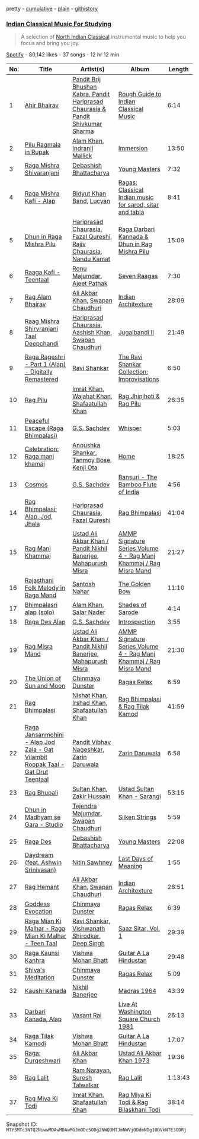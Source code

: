 pretty - [cumulative](/playlists/cumulative/37i9dQZF1DXbw9rGYPXetO.md) - [plain](/playlists/plain/37i9dQZF1DXbw9rGYPXetO) - [githistory](https://github.githistory.xyz/mackorone/spotify-playlist-archive/blob/main/playlists/plain/37i9dQZF1DXbw9rGYPXetO)

### [Indian Classical Music For Studying](https://open.spotify.com/playlist/37i9dQZF1DXbw9rGYPXetO)

> A selection of <a href="https://en.wikipedia.org/wiki/Hindustani\_classical\_music">North Indian Classical</a> instrumental music to help you focus and bring you joy.

[Spotify](https://open.spotify.com/user/spotify) - 80,142 likes - 37 songs - 12 hr 12 min

| No. | Title | Artist(s) | Album | Length |
|---|---|---|---|---|
| 1 | [Ahir Bhairav](https://open.spotify.com/track/3JLewKQMn2Xo9MPTFOTyFC) | [Pandit Brij Bhushan Kabra, Pandit Hariprasad Chaurasia & Pandit Shivkumar Sharma](https://open.spotify.com/artist/6MqnhMsiafcPAePqc1e22r) | [Rough Guide to Indian Classical Music](https://open.spotify.com/album/3hqdUUtLEQmxorRMI5hE0l) | 6:14 |
| 2 | [Pilu Ragmala in Rupak](https://open.spotify.com/track/2KQVqgVWDSThJqcQniIson) | [Alam Khan](https://open.spotify.com/artist/389sPNbjs6Hp0XSCP229JG), [Indranil Mallick](https://open.spotify.com/artist/0KL6Nzq5FePQByCl3mG8X1) | [Immersion](https://open.spotify.com/album/5QjIPDt3eApiZ2elAmiJ8i) | 13:50 |
| 3 | [Raga Mishra Shivaranjani](https://open.spotify.com/track/3YLqvI4mIynHBm5oZd3kcp) | [Debashish Bhattacharya](https://open.spotify.com/artist/1gluErp8xTWWbjs6kh3Qjb) | [Young Masters](https://open.spotify.com/album/1NgIYpOmbekiKquc6Luxvn) | 7:32 |
| 4 | [Raga Mishra Kafi \- Alap](https://open.spotify.com/track/0hewhn6vFioyvZJHKNn6ZS) | [Bidyut Khan Band](https://open.spotify.com/artist/1gOYLPSgVPPiSIsaBHh5Xd), [Lucyan](https://open.spotify.com/artist/00iiLc3ejnD5C6rjCjWned) | [Ragas: Classical Indian music for sarod, sitar and tabla](https://open.spotify.com/album/08CSfF5H2SWzz5KKX5tngY) | 8:41 |
| 5 | [Dhun in Raga Mishra Pilu](https://open.spotify.com/track/0Ft7ehrvzxaSx4Z7TYz9CU) | [Hariprasad Chaurasia](https://open.spotify.com/artist/7CozfB3IEACZpAelpwkUon), [Fazal Qureshi](https://open.spotify.com/artist/4pM7882XwZYuY67tfYztMS), [Rajiv Chaurasia](https://open.spotify.com/artist/2EqW2WtNgugbWtlMqyphd3), [Nandu Kamat](https://open.spotify.com/artist/0gfpwV8BF3XiMtbWgH1AKO) | [Raga Darbari Kannada & Dhun in Rag Mishra Pilu](https://open.spotify.com/album/2tIWCH1Sx2Lxk6C8Rk1qS9) | 15:09 |
| 6 | [Raaga Kafi \- Teentaal](https://open.spotify.com/track/4G526MTBK3TpdNBpvvYO3Z) | [Ronu Majumdar](https://open.spotify.com/artist/2BtkOvKNQUqyBvK5pnSx3P), [Ajeet Pathak](https://open.spotify.com/artist/6RewthLD9pGHUn5dmLVaBh) | [Seven Raagas](https://open.spotify.com/album/2DhxWPxZBSFirR62g3I4Zd) | 7:30 |
| 7 | [Rag Alam Bhairav](https://open.spotify.com/track/11mvJnbO7eCSHLeE3ivwBn) | [Ali Akbar Khan](https://open.spotify.com/artist/2GUxWjR8cNgljddVLEp72u), [Swapan Chaudhuri](https://open.spotify.com/artist/7wRuaMUZKArrp2sQCaC2LT) | [Indian Architexture](https://open.spotify.com/album/4XLInOcNNNzsE6AzZ1coHI) | 28:09 |
| 8 | [Raag Mishra Shirvranjani Taal Deepchandi](https://open.spotify.com/track/1pvvfWnFF3va8LrjbUDx8S) | [Hariprasad Chaurasia](https://open.spotify.com/artist/7CozfB3IEACZpAelpwkUon), [Aashish Khan](https://open.spotify.com/artist/5p8OENeK8MwGxxyAN3Dtbq), [Swapan Chaudhuri](https://open.spotify.com/artist/7wRuaMUZKArrp2sQCaC2LT) | [Jugalbandi II](https://open.spotify.com/album/5shZ28NNUrgvj8bsSuAo40) | 21:49 |
| 9 | [Raga Rageshri \- Part 1 \(Alap\) \- Digitally Remastered](https://open.spotify.com/track/1jcyGbc9FFcuEQHRa6O2T6) | [Ravi Shankar](https://open.spotify.com/artist/4uE9TgBW0AaPDHL1qYbtd0) | [The Ravi Shankar Collection: Improvisations](https://open.spotify.com/album/5DiL6T3KSAXhkEEr33KU9V) | 6:50 |
| 10 | [Rag Pilu](https://open.spotify.com/track/7hQz2t0LNgfoWHLRviDwrv) | [Imrat Khan](https://open.spotify.com/artist/6htMUYjAgIpH7DRgN2I3yg), [Wajahat Khan](https://open.spotify.com/artist/6fdCOQgyq1Pxw6LrJL54Uw), [Shafaatullah Khan](https://open.spotify.com/artist/1JrHhcIQYFXGvjITblw4Mp) | [Rag Jhinjhoti & Rag Pilu](https://open.spotify.com/album/2qDsr02ZOG72aLQ6HIJOZO) | 26:35 |
| 11 | [Peaceful Escape \(Raga Bhimpalasi\)](https://open.spotify.com/track/1iOJROLXHdQM4eOyFutqKw) | [G.S\. Sachdev](https://open.spotify.com/artist/6jGk8eDMQBWb1IjNLI51Yz) | [Whisper](https://open.spotify.com/album/5JbHzXUfSQuVXabVdaEuNr) | 5:03 |
| 12 | [Celebration: Raga manj khamaj](https://open.spotify.com/track/4eJ8C6nGTK7G8GtlgXpfW9) | [Anoushka Shankar](https://open.spotify.com/artist/6MTByljF8u5omBltY2VKPU), [Tanmoy Bose](https://open.spotify.com/artist/3WQoD0L9z8eoD8b0m74dPl), [Kenji Ota](https://open.spotify.com/artist/040krAnKe0UWfJkm7NBMyT) | [Home](https://open.spotify.com/album/7yzxuIjdVvqj6xbT9N7G8X) | 18:25 |
| 13 | [Cosmos](https://open.spotify.com/track/2ZJhL2pkytU1udly94xV7j) | [G.S\. Sachdev](https://open.spotify.com/artist/6jGk8eDMQBWb1IjNLI51Yz) | [Bansuri \- The Bamboo Flute of India](https://open.spotify.com/album/7l6MK2rackkPHiHhCINSxI) | 4:56 |
| 14 | [Rag Bhimpalasi: Alap, Jod, Jhala](https://open.spotify.com/track/6pABGyScqkMTvMYJGNj8TH) | [Hariprasad Chaurasia](https://open.spotify.com/artist/7CozfB3IEACZpAelpwkUon), [Fazal Qureshi](https://open.spotify.com/artist/4pM7882XwZYuY67tfYztMS) | [Rag Bhimpalasi](https://open.spotify.com/album/2jfrFg8TijCLBRF2X7zziH) | 41:04 |
| 15 | [Rag Manj Khammaj](https://open.spotify.com/track/6wkuzkjsWM1Gk9zmRXiS7g) | [Ustad Ali Akbar Khan / Pandit Nikhil Banerjee](https://open.spotify.com/artist/1jelB3sYBf9MGpcd0GUlns), [Mahapurush Misra](https://open.spotify.com/artist/29kLzsMucI6Ao40Yk7jT5B) | [AMMP Signature Series Volume 4 \- Rag Manj Khammaj / Rag Misra Mand](https://open.spotify.com/album/1Td23rJHTglRiuGmiGO6W2) | 21:27 |
| 16 | [Rajasthani Folk Melody in Raga Mand](https://open.spotify.com/track/3CNetfque43lmTkmZEVxLq) | [Santosh Nahar](https://open.spotify.com/artist/1NzfcWv0SxEZMg4Bm8XIvM) | [The Golden Bow](https://open.spotify.com/album/227981vkAdawvOqUpLJgIi) | 11:10 |
| 17 | [Bhimpalasri alap \(solo\)](https://open.spotify.com/track/4taHZBFG2m7D9MuSL8eLvU) | [Alam Khan](https://open.spotify.com/artist/389sPNbjs6Hp0XSCP229JG), [Salar Nader](https://open.spotify.com/artist/4N2l0MiamQ0lJ7vLcPSdc8) | [Shades of Sarode](https://open.spotify.com/album/2vLucVPJLppDLgSDgXEGuT) | 4:14 |
| 18 | [Raga Des Alap](https://open.spotify.com/track/4a5DylC4oxQbPV11a7kW1X) | [G.S\. Sachdev](https://open.spotify.com/artist/6jGk8eDMQBWb1IjNLI51Yz) | [Introspection](https://open.spotify.com/album/2pDuvSYsImOFjzdlMf7XpQ) | 3:55 |
| 19 | [Rag Misra Mand](https://open.spotify.com/track/0ppq8cAPs91MBoUb4vMiCw) | [Ustad Ali Akbar Khan / Pandit Nikhil Banerjee](https://open.spotify.com/artist/1jelB3sYBf9MGpcd0GUlns), [Mahapurush Misra](https://open.spotify.com/artist/29kLzsMucI6Ao40Yk7jT5B) | [AMMP Signature Series Volume 4 \- Rag Manj Khammaj / Rag Misra Mand](https://open.spotify.com/album/1Td23rJHTglRiuGmiGO6W2) | 21:30 |
| 20 | [The Union of Sun and Moon](https://open.spotify.com/track/5TeU9ZMgLcoSl1evO7TV5b) | [Chinmaya Dunster](https://open.spotify.com/artist/7IZWH07w9P4HXc2Qo9xwpY) | [Ragas Relax](https://open.spotify.com/album/2PsPxcW53XCjlO4zaAhELj) | 6:59 |
| 21 | [Rag Bhimpalasi](https://open.spotify.com/track/3XaGTnDDHRWoAprRCfG3E8) | [Nishat Khan](https://open.spotify.com/artist/44XDC1eZWRjnCvpiAFSRQm), [Irshad Khan](https://open.spotify.com/artist/76RQHal6rjOqzZote9AL5y), [Shafaatullah Khan](https://open.spotify.com/artist/1JrHhcIQYFXGvjITblw4Mp) | [Rag Bhimpalasi & Rag Tilak Kamod](https://open.spotify.com/album/2KzwX8OU4S8LoCeUcwNzhK) | 41:59 |
| 22 | [Raga Jansanmohini \- Alap Jod Zala \- Gat Vilambit Roopak Taal \- Gat Drut Teentaal](https://open.spotify.com/track/0UPhauX8iJHJAzHMEN7ULN) | [Pandit Vibhav Nageshkar](https://open.spotify.com/artist/4wIohauC6Hl22Kt2F2bD1m), [Zarin Daruwala](https://open.spotify.com/artist/3xXsIF0r4I6TRbRdY1SS78) | [Zarin Daruwala](https://open.spotify.com/album/5jdzlSnMHnc9QasQimxhGb) | 6:58 |
| 23 | [Rag Bhupali](https://open.spotify.com/track/2EKR7RSzuGIVNlh3ZKWNVa) | [Sultan Khan](https://open.spotify.com/artist/2eOZNXw0A4cQKmsVPpIcMY), [Zakir Hussain](https://open.spotify.com/artist/6DDCjHWtL6jTl1B5wG8tF6) | [Ustad Sultan Khan \- Sarangi](https://open.spotify.com/album/1Fc8yR4hBdWcDpRDMuX51I) | 53:15 |
| 24 | [Dhun in Madhyam se Gara \- Studio](https://open.spotify.com/track/2E6CaLThMXVtfa1lt4qmlk) | [Tejendra Majumdar](https://open.spotify.com/artist/1448391H4g8M6h6vtFiwfp), [Swapan Chaudhuri](https://open.spotify.com/artist/7wRuaMUZKArrp2sQCaC2LT) | [Silken Strings](https://open.spotify.com/album/1D5ftreyjAxac1oqd1v4hq) | 5:59 |
| 25 | [Raga Des](https://open.spotify.com/track/6m1a6CJdLBx5wXObZNwOIC) | [Debashish Bhattacharya](https://open.spotify.com/artist/1gluErp8xTWWbjs6kh3Qjb) | [Young Masters](https://open.spotify.com/album/1NgIYpOmbekiKquc6Luxvn) | 22:08 |
| 26 | [Daydream \(feat\. Ashwin Srinivasan\)](https://open.spotify.com/track/0TOVfRtYXE7D2CZw0fx9NU) | [Nitin Sawhney](https://open.spotify.com/artist/5NCKpzuowtihcIrIHFjKbJ) | [Last Days of Meaning](https://open.spotify.com/album/7y8rmswg8Pe40v100gtICN) | 1:55 |
| 27 | [Rag Hemant](https://open.spotify.com/track/4pC7qAyC6kcW1JDswFrgNd) | [Ali Akbar Khan](https://open.spotify.com/artist/2GUxWjR8cNgljddVLEp72u), [Swapan Chaudhuri](https://open.spotify.com/artist/7wRuaMUZKArrp2sQCaC2LT) | [Indian Architexture](https://open.spotify.com/album/4XLInOcNNNzsE6AzZ1coHI) | 28:51 |
| 28 | [Goddess Evocation](https://open.spotify.com/track/6pmxIuUYfVgO9zojbQIj3O) | [Chinmaya Dunster](https://open.spotify.com/artist/7IZWH07w9P4HXc2Qo9xwpY) | [Ragas Relax](https://open.spotify.com/album/2PsPxcW53XCjlO4zaAhELj) | 6:39 |
| 29 | [Raga Mian Ki Malhar \- Raga Mian Ki Malhar \- Teen Taal](https://open.spotify.com/track/7wtvAaVFCzSjAtlaKhhbkT) | [Ravi Shankar](https://open.spotify.com/artist/4uE9TgBW0AaPDHL1qYbtd0), [Vishwanath Shirodkar](https://open.spotify.com/artist/7MiG9KHy1wZs9YJ8MBizMk), [Deep Singh](https://open.spotify.com/artist/33bwEJnCqMs0HR2TLqeD9i) | [Saaz Sitar, Vol\. 1](https://open.spotify.com/album/24UIBAnS5176GEHBSyo3yk) | 29:39 |
| 30 | [Raga Kaunsi Kanhra](https://open.spotify.com/track/2B2b8eQDigX0gcBWWpIFG2) | [Vishwa Mohan Bhatt](https://open.spotify.com/artist/1tY6Z4NEPI3xHhVA8VU9Jl) | [Guitar A La Hindustan](https://open.spotify.com/album/0p2uVASndftECemYMJM80y) | 29:48 |
| 31 | [Shiva's Meditation](https://open.spotify.com/track/0TxmxoCQMiXvfFA6DPM1wT) | [Chinmaya Dunster](https://open.spotify.com/artist/7IZWH07w9P4HXc2Qo9xwpY) | [Ragas Relax](https://open.spotify.com/album/2PsPxcW53XCjlO4zaAhELj) | 5:09 |
| 32 | [Kaushi Kanada](https://open.spotify.com/track/2XOyluz7IWgOvvsRMtrYhw) | [Nikhil Banerjee](https://open.spotify.com/artist/7ieM2QOG3mf89WSTAfGvu1) | [Madras 1964](https://open.spotify.com/album/6cDIt3S7CdWT8WrjzuDtJz) | 43:39 |
| 33 | [Darbari Kanada, Alap](https://open.spotify.com/track/4VXkCcN0Rk0sIOrotrNsnD) | [Vasant Rai](https://open.spotify.com/artist/0weh3Q47P9QCdXInoUNXxt) | [Live At Washington Square Church 1981](https://open.spotify.com/album/4WP2uHgYTDFCFOCEIfCNVE) | 26:13 |
| 34 | [Raga Tilak Kamodi](https://open.spotify.com/track/1Mc58bywNOJT8vrMYunODv) | [Vishwa Mohan Bhatt](https://open.spotify.com/artist/1tY6Z4NEPI3xHhVA8VU9Jl) | [Guitar A La Hindustan](https://open.spotify.com/album/0p2uVASndftECemYMJM80y) | 17:07 |
| 35 | [Raga: Durgeshwari](https://open.spotify.com/track/2No7gtZpdfhnvM2X4hHBqN) | [Ali Akbar Khan](https://open.spotify.com/artist/2GUxWjR8cNgljddVLEp72u) | [Ustad Ali Akbar Khan 1973](https://open.spotify.com/album/0CztBdum7CC10WIMAEXeBN) | 19:36 |
| 36 | [Rag Lalit](https://open.spotify.com/track/3LCx5zZm2UQPbWc8jQouOy) | [Ram Narayan](https://open.spotify.com/artist/1PLrw4LgEWD2tFlAfnCWND), [Suresh Talwalkar](https://open.spotify.com/artist/61TBwoNacct3xrgHpQrP1r) | [Rag Lalit](https://open.spotify.com/album/0DkxD68AiaxjiKyBDFhv9R) | 1:13:43 |
| 37 | [Rag Miya Ki Todi](https://open.spotify.com/track/1swbYA2tiIOZTRpqCfsQLv) | [Imrat Khan](https://open.spotify.com/artist/6htMUYjAgIpH7DRgN2I3yg), [Shafaatullah Khan](https://open.spotify.com/artist/1JrHhcIQYFXGvjITblw4Mp) | [Rag Miya Ki Todi & Rag Bilaskhani Todi](https://open.spotify.com/album/0mWUzMcScanLQDYIEKGMIu) | 38:14 |

Snapshot ID: `MTY3MTc3NTQ2NiwwMDAwMDAwMGJmODc5ODg2NWQ3MTJmNWVjODdmNDg1ODVkNTE3ODRj`
